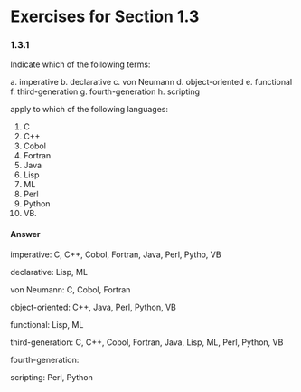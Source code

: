 # Exercises for Section 1.3

### 1.3.1

Indicate which of the following terms:

a. imperative
b. declarative
c. von Neumann
d. object-oriented
e. functional
f. third-generation
g. fourth-generation
h. scripting

apply to which of the following languages:

1. C
2. C++
3. Cobol
4. Fortran
5. Java
6. Lisp
7. ML
8. Perl
9. Python
10. VB.

#### Answer

imperative: C, C++, Cobol, Fortran, Java, Perl, Pytho, VB

declarative: Lisp, ML

von Neumann: C, Cobol, Fortran

object-oriented: C++, Java, Perl, Python, VB

functional: Lisp, ML

third-generation:  C, C++, Cobol, Fortran, Java, Lisp, ML, Perl, Python, VB

fourth-generation:

scripting: Perl, Python
